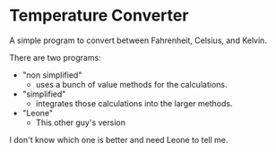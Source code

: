 # Temperature Converter

A simple program to convert between Fahrenheit, Celsius, and Kelvin.

There are two programs:
  - "non simplified"
    - uses a bunch of value methods for the calculations.
  - "simplified"
    - integrates those calculations into the larger methods.
  - "Leone"
    - This other guy's version

I don't know which one is better and need Leone to tell me.